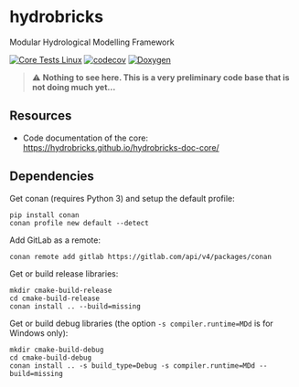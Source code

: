 # hydrobricks
Modular Hydrological Modelling Framework

[![Core Tests Linux](https://github.com/hydrobricks/hydrobricks/actions/workflows/core-tests-linux.yml/badge.svg)](https://github.com/hydrobricks/hydrobricks/actions/workflows/core-tests-linux.yml)
[![codecov](https://codecov.io/gh/hydrobricks/hydrobricks/branch/main/graph/badge.svg?token=G1PBSK8EG2)](https://codecov.io/gh/hydrobricks/hydrobricks)
[![Doxygen](https://github.com/hydrobricks/hydrobricks/actions/workflows/core-generate-doxygen.yml/badge.svg)](https://github.com/hydrobricks/hydrobricks/actions/workflows/core-generate-doxygen.yml)

> :warning: **Nothing to see here. This is a very preliminary code base that is not doing much yet...**

## Resources

* Code documentation of the core: https://hydrobricks.github.io/hydrobricks-doc-core/

## Dependencies

Get conan (requires Python 3) and setup the default profile:
```
pip install conan
conan profile new default --detect
```

Add GitLab as a remote:
```
conan remote add gitlab https://gitlab.com/api/v4/packages/conan
```

Get or build release libraries:
```
mkdir cmake-build-release
cd cmake-build-release
conan install .. --build=missing
```

Get or build debug libraries (the option ``-s compiler.runtime=MDd`` is for Windows only):
```
mkdir cmake-build-debug
cd cmake-build-debug
conan install .. -s build_type=Debug -s compiler.runtime=MDd --build=missing  
```
